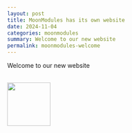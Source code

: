 ```yaml
---
layout: post
title: MoonModules has its own website
date: 2024-11-04
categories: moonmodules
summary: Welcome to our new website 
permalink: moonmodules-welcome
---
```


<style>
    p img {
        text-align: center;
        padding: 0;
    }
</style>

Welcome to our new website

<br><img width="100" src="https://github.com/user-attachments/assets/33986337-3f1c-40ab-803e-820b33fbdd05">